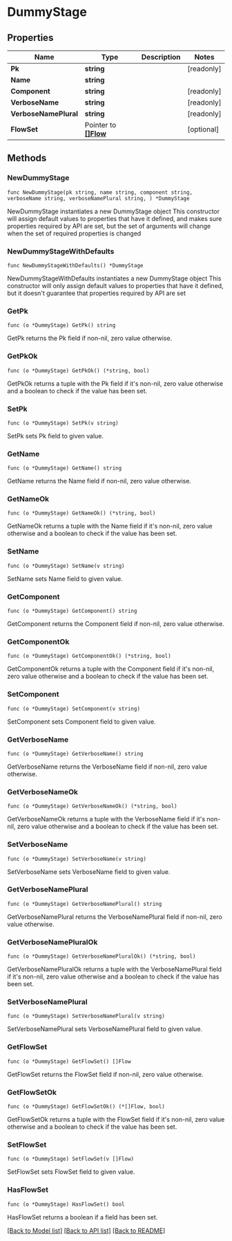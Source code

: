 # DummyStage

## Properties

Name | Type | Description | Notes
------------ | ------------- | ------------- | -------------
**Pk** | **string** |  | [readonly] 
**Name** | **string** |  | 
**Component** | **string** |  | [readonly] 
**VerboseName** | **string** |  | [readonly] 
**VerboseNamePlural** | **string** |  | [readonly] 
**FlowSet** | Pointer to [**[]Flow**](Flow.md) |  | [optional] 

## Methods

### NewDummyStage

`func NewDummyStage(pk string, name string, component string, verboseName string, verboseNamePlural string, ) *DummyStage`

NewDummyStage instantiates a new DummyStage object
This constructor will assign default values to properties that have it defined,
and makes sure properties required by API are set, but the set of arguments
will change when the set of required properties is changed

### NewDummyStageWithDefaults

`func NewDummyStageWithDefaults() *DummyStage`

NewDummyStageWithDefaults instantiates a new DummyStage object
This constructor will only assign default values to properties that have it defined,
but it doesn't guarantee that properties required by API are set

### GetPk

`func (o *DummyStage) GetPk() string`

GetPk returns the Pk field if non-nil, zero value otherwise.

### GetPkOk

`func (o *DummyStage) GetPkOk() (*string, bool)`

GetPkOk returns a tuple with the Pk field if it's non-nil, zero value otherwise
and a boolean to check if the value has been set.

### SetPk

`func (o *DummyStage) SetPk(v string)`

SetPk sets Pk field to given value.


### GetName

`func (o *DummyStage) GetName() string`

GetName returns the Name field if non-nil, zero value otherwise.

### GetNameOk

`func (o *DummyStage) GetNameOk() (*string, bool)`

GetNameOk returns a tuple with the Name field if it's non-nil, zero value otherwise
and a boolean to check if the value has been set.

### SetName

`func (o *DummyStage) SetName(v string)`

SetName sets Name field to given value.


### GetComponent

`func (o *DummyStage) GetComponent() string`

GetComponent returns the Component field if non-nil, zero value otherwise.

### GetComponentOk

`func (o *DummyStage) GetComponentOk() (*string, bool)`

GetComponentOk returns a tuple with the Component field if it's non-nil, zero value otherwise
and a boolean to check if the value has been set.

### SetComponent

`func (o *DummyStage) SetComponent(v string)`

SetComponent sets Component field to given value.


### GetVerboseName

`func (o *DummyStage) GetVerboseName() string`

GetVerboseName returns the VerboseName field if non-nil, zero value otherwise.

### GetVerboseNameOk

`func (o *DummyStage) GetVerboseNameOk() (*string, bool)`

GetVerboseNameOk returns a tuple with the VerboseName field if it's non-nil, zero value otherwise
and a boolean to check if the value has been set.

### SetVerboseName

`func (o *DummyStage) SetVerboseName(v string)`

SetVerboseName sets VerboseName field to given value.


### GetVerboseNamePlural

`func (o *DummyStage) GetVerboseNamePlural() string`

GetVerboseNamePlural returns the VerboseNamePlural field if non-nil, zero value otherwise.

### GetVerboseNamePluralOk

`func (o *DummyStage) GetVerboseNamePluralOk() (*string, bool)`

GetVerboseNamePluralOk returns a tuple with the VerboseNamePlural field if it's non-nil, zero value otherwise
and a boolean to check if the value has been set.

### SetVerboseNamePlural

`func (o *DummyStage) SetVerboseNamePlural(v string)`

SetVerboseNamePlural sets VerboseNamePlural field to given value.


### GetFlowSet

`func (o *DummyStage) GetFlowSet() []Flow`

GetFlowSet returns the FlowSet field if non-nil, zero value otherwise.

### GetFlowSetOk

`func (o *DummyStage) GetFlowSetOk() (*[]Flow, bool)`

GetFlowSetOk returns a tuple with the FlowSet field if it's non-nil, zero value otherwise
and a boolean to check if the value has been set.

### SetFlowSet

`func (o *DummyStage) SetFlowSet(v []Flow)`

SetFlowSet sets FlowSet field to given value.

### HasFlowSet

`func (o *DummyStage) HasFlowSet() bool`

HasFlowSet returns a boolean if a field has been set.


[[Back to Model list]](../README.md#documentation-for-models) [[Back to API list]](../README.md#documentation-for-api-endpoints) [[Back to README]](../README.md)


